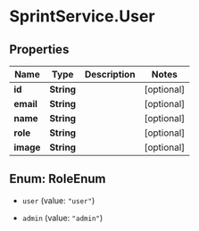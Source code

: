 # SprintService.User

## Properties

Name | Type | Description | Notes
------------ | ------------- | ------------- | -------------
**id** | **String** |  | [optional] 
**email** | **String** |  | [optional] 
**name** | **String** |  | [optional] 
**role** | **String** |  | [optional] 
**image** | **String** |  | [optional] 



## Enum: RoleEnum


* `user` (value: `"user"`)

* `admin` (value: `"admin"`)




